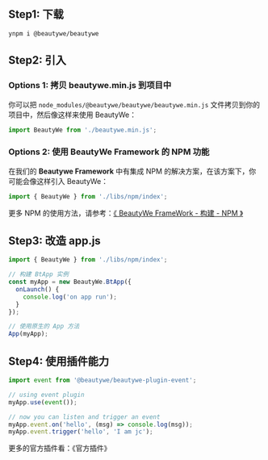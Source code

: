 
## Step1: 下载
```
ynpm i @beautywe/beautywe
```

## Step2: 引入

### Options 1: 拷贝 beautywe.min.js 到项目中

你可以把 `node_modules/@beautywe/beautywe/beautywe.min.js` 文件拷贝到你的项目中，然后像这样来使用 BeautyWe：

```javascript
import BeautyWe from './beautywe.min.js';
```

### Options 2: 使用 BeautyWe Framework 的 NPM 功能

在我们的 **Beautywe Framework** 中有集成 NPM 的解决方案，在该方案下，你可能会像这样引入 BeautyWe：

```javascript
import { BeautyWe } from './libs/npm/index';
```

更多 NPM 的使用方法，请参考：[《 BeautyWe FrameWork - 构建 - NPM 》]()

## Step3: 改造 app.js

```javascript
import { BeautyWe } from './libs/npm/index';

// 构建 BtApp 实例
const myApp = new BeautyWe.BtApp({
  onLaunch() {
    console.log('on app run');
  }
});

// 使用原生的 App 方法
App(myApp);

```

## Step4: 使用插件能力

```javascript
import event from '@beautywe/beautywe-plugin-event';

// using event plugin
myApp.use(event());

// now you can listen and trigger an event
myApp.event.on('hello', (msg) => console.log(msg));
myApp.event.trigger('hello', 'I am jc');
```

更多的官方插件看：《官方插件》

